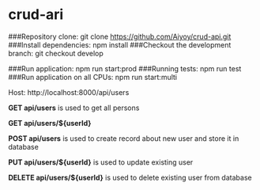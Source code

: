 # crud-ari

###Repository clone: git clone https://github.com/Aiyoy/crud-api.git
###Install dependencies: npm install
###Checkout the development branch: git checkout develop

###Run application: npm run start:prod
###Running tests: npm run test
###Run application on all CPUs: npm run start:multi

Host: http://localhost:8000/api/users

__GET api/users__ is used to get all persons

__GET api/users/${userId}__

__POST api/users__ is used to create record about new user and store it in database

__PUT api/users/${userId}__ is used to update existing user

__DELETE api/users/${userId}__ is used to delete existing user from database
